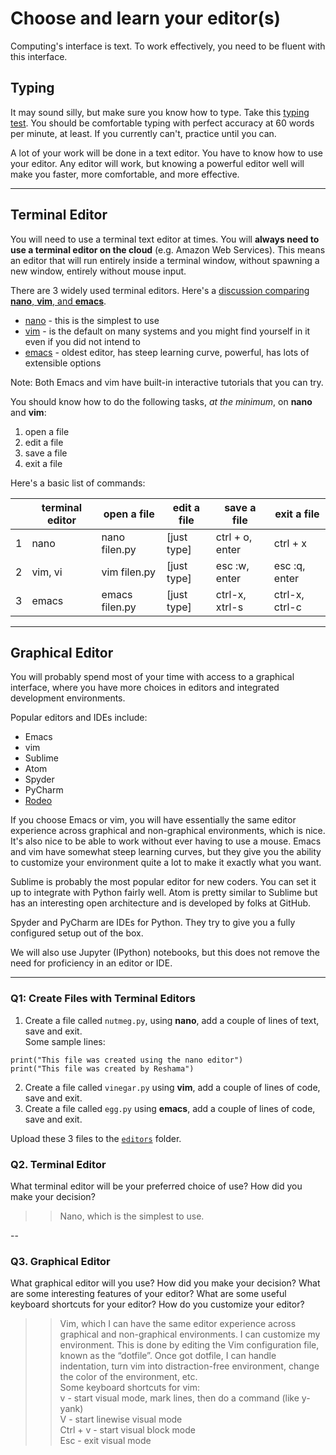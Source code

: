 # Choose and learn your editor(s)


Computing's interface is text. To work effectively, you need to be fluent with this interface.


## Typing

It may sound silly, but make sure you know how to type.  Take this [typing test](http://www.typingtest.com/). You should be comfortable typing with perfect accuracy at 60 words per minute, at least. If you currently can't, practice until you can.

A lot of your work will be done in a text editor. You have to know how to use your editor. Any editor will work, but knowing a powerful editor well will make you faster, more comfortable, and more effective.

---

## Terminal Editor

You will need to use a terminal text editor at times.  You will **always need to use a terminal editor on the cloud** (e.g. Amazon Web Services).  This means an editor that will run entirely inside a terminal window, without spawning a new window, entirely without mouse input.

There are 3 widely used terminal editors.  Here's a [discussion comparing **nano**, **vim**, and **emacs**](http://askubuntu.com/questions/804/comparizon-between-text-editors-in-ubuntu-vim-vs-emacs-vs-nano).  
 * [nano](http://staffwww.fullcoll.edu/sedwards/Nano/IntroToNano.html) - this is the simplest to use 
 * [vim](http://www.howtogeek.com/102468/a-beginners-guide-to-editing-text-files-with-vi/) - is the default on many systems and you might find yourself in it even if you did not intend to
 * [emacs](http://ocean.stanford.edu/research/quick_emacs.html) - oldest editor, has steep learning curve, powerful, has lots of extensible options
 
Note:  Both Emacs and vim have built-in interactive tutorials that you can try.

You should know how to do the following tasks, *at the minimum*, on **nano** and **vim**:  
1.  open a file  
2.  edit a file  
3.  save a file  
4.  exit a file   

Here's a basic list of commands:  

|   |terminal editor | open a file    |  edit a file |  save a file       |  exit a file   |  
|---|----------------|----------------|--------------|--------------------|----------------|
| 1 | nano           | nano filen.py  | [just type]  | ctrl + o, enter    | ctrl + x       |
| 2 | vim, vi        | vim filen.py   | [just type]  | esc :w, enter      | esc :q, enter  |
| 3 | emacs          | emacs filen.py | [just type]  | ctrl-x, xtrl-s     | ctrl-x, ctrl-c |
 

---

## Graphical Editor

You will probably spend most of your time with access to a graphical interface, where you have more choices in editors and integrated development environments.

Popular editors and IDEs include:

 * Emacs
 * vim
 * Sublime
 * Atom
 * Spyder
 * PyCharm
 * [Rodeo](http://blog.yhat.com/posts/introducing-rodeo.html)

If you choose Emacs or vim, you will have essentially the same editor experience across graphical and non-graphical environments, which is nice. It's also nice to be able to work without ever having to use a mouse. Emacs and vim have somewhat steep learning curves, but they give you the ability to customize your environment quite a lot to make it exactly what you want.

Sublime is probably the most popular editor for new coders. You can set it up to integrate with Python fairly well. Atom is pretty similar to Sublime but has an interesting open architecture and is developed by folks at GitHub.

Spyder and PyCharm are IDEs for Python. They try to give you a fully configured setup out of the box.

We will also use Jupyter (IPython) notebooks, but this does not remove the need for proficiency in an editor or IDE.

---

### Q1:  Create Files with Terminal Editors

1.  Create a file called `nutmeg.py`, using **nano**, add a couple of lines of text, save and exit.  
Some sample lines:  
```
print("This file was created using the nano editor")
print("This file was created by Reshama")
```
2.  Create a file called `vinegar.py` using **vim**, add a couple of lines of code, save and exit.
3.  Create a file called `egg.py` using **emacs**, add a couple of lines of code, save and exit.

Upload these 3 files to the [`editors`](editors/) folder.  

### Q2. Terminal Editor

What terminal editor will be your preferred choice of use? How did you make your decision?

>> Nano, which is the simplest to use. 

--

### Q3. Graphical Editor

What graphical editor will you use? How did you make your decision? What are some interesting features of your editor? What are some useful keyboard shortcuts for your editor? How do you customize your editor?

>> Vim, which I can have the same editor experience across graphical and non-graphical environments. I can customize my environment. This is done by editing the Vim configuration file, known as the “dotfile”. Once got dotfile, I can handle indentation, turn vim into distraction-free environment, change the color of the environment, etc.  
Some keyboard shortcuts for vim:  
v - start visual mode, mark lines, then do a command (like y-yank)  
V - start linewise visual mode   
Ctrl + v - start visual block mode  
Esc - exit visual mode
